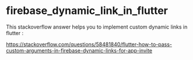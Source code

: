 # firebase_dynamic_link_in_flutter
This stackoverflow answer helps you to implement custom dynamic links in flutter :

https://stackoverflow.com/questions/58481840/flutter-how-to-pass-custom-arguments-in-firebase-dynamic-links-for-app-invite
